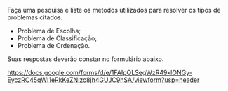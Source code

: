 Faça uma pesquisa e liste os métodos utilizados para resolver os
tipos de problemas citados.


- Problema de Escolha;
- Problema de Classificação;
- Problema de Ordenação.


Suas respostas deverão constar no formulário abaixo.

https://docs.google.com/forms/d/e/1FAIpQLSegWzR49klONGy-EyczRC45qWI1eRkKeZNizc8jh4GUJC9hSA/viewform?usp=header
